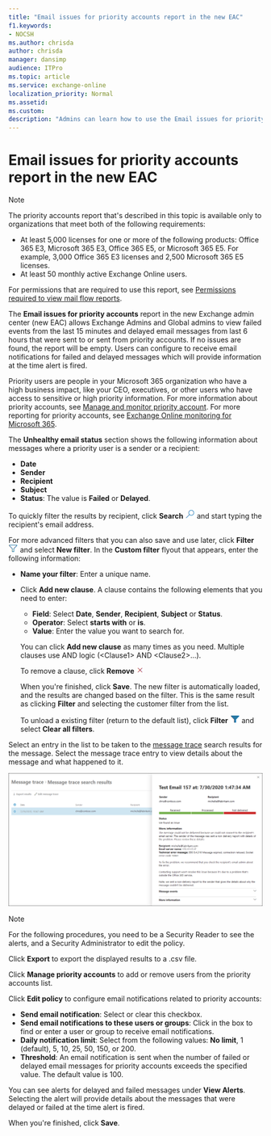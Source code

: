 ```yaml
---
title: "Email issues for priority accounts report in the new EAC"
f1.keywords:
- NOCSH
ms.author: chrisda
author: chrisda
manager: dansimp
audience: ITPro
ms.topic: article
ms.service: exchange-online
localization_priority: Normal
ms.assetid:
ms.custom:
description: "Admins can learn how to use the Email issues for priority accounts monitoring in the new Exchange admin center to see delayed and failed email messages that were sent to or from priority accounts."
---
```


# Email issues for priority accounts report in the new EAC

> [!NOTE]
> The priority accounts report that's described in this topic is available only to organizations that meet both of the following requirements:
>
> - At least 5,000 licenses for one or more of the following products: Office 365 E3, Microsoft 365 E3, Office 365 E5, or Microsoft 365 E5. For example, 3,000 Office 365 E3 licenses and 2,500 Microsoft 365 E5 licenses.
> - At least 50 monthly active Exchange Online users.
>
> For permissions that are required to use this report, see [Permissions required to view mail flow reports](mail-flow-reports.md#permissions-required-to-view-mail-flow-reports).

The **Email issues for priority accounts** report in the new Exchange admin center (new EAC) allows Exchange Admins and Global admins to view failed events from the last 15 minutes and delayed email messages from last 6 hours that were sent to or sent from priority accounts. If no issues are found, the report will be empty. Users can configure to receive email notifications for failed and delayed messages which will provide information at the time alert is fired.

Priority users are people in your Microsoft 365 organization who have a high business impact, like your CEO, executives, or other users who have access to sensitive or high priority information. For more information about priority accounts, see [Manage and monitor priority account](/microsoft-365/admin/setup/priority-accounts). For more reporting for priority accounts, see [Exchange Online monitoring for Microsoft 365](/microsoft-365/enterprise/microsoft-365-exchange-monitoring).

The **Unhealthy email status** section shows the following information about messages where a priority user is a sender or a recipient:

- **Date**
- **Sender**
- **Recipient**
- **Subject**
- **Status**: The value is **Failed** or **Delayed**.

To quickly filter the results by recipient, click **Search** ![Search icon](../../media/modern-eac-search-icon.png) and start typing the recipient's email address.

For more advanced filters that you can also save and use later, click **Filter** ![Filter icon](../../media/modern-eac-filter-icon.png) and select **New filter**. In the **Custom filter** flyout that appears, enter the following information:

- **Name your filter**: Enter a unique name.
- Click **Add new clause**. A clause contains the following elements that you need to enter:
  - **Field**: Select **Date**, **Sender**, **Recipient**, **Subject** or **Status**.
  - **Operator**: Select **starts with** or **is**.
  - **Value**: Enter the value you want to search for.

  You can click **Add new clause** as many times as you need. Multiple clauses use AND logic (\<Clause1\> AND \<Clause2\>...).

  To remove a clause, click **Remove** ![Remove icon](../../media/modern-eac-remove-icon.png)

  When you're finished, click **Save**. The new filter is automatically loaded, and the results are changed based on the filter. This is the same result as clicking **Filter** and selecting the customer filter from the list.

  To unload a existing filter (return to the default list), click **Filter** ![Active filter icon](../../media/modern-eac-filter-active-icon.png) and select **Clear all filters**.

Select an entry in the list to be taken to the [message trace](../../monitoring/trace-an-email-message/message-trace-modern-eac.md) search results for the message. Select the message trace entry to view details about the message and what happened to it.

![Message trace detail in message trace in the new EAC](../../media/mfr-priority-users-message-trace-detail.png)

> [!NOTE]
> For the following procedures, you need to be a Security Reader to see the alerts, and a Security Administrator to edit the policy.

Click **Export** to export the displayed results to a .csv file.

Click **Manage priority accounts** to add or remove users from the priority accounts list.

Click **Edit policy** to configure email notifications related to priority accounts:

- **Send email notification**: Select or clear this checkbox.
- **Send email notifications to these users or groups**: Click in the box to find or enter a user or group to receive email notifications.
- **Daily notification limit**: Select from the following values: **No limit**, 1 (default), 5, 10, 25, 50, 150, or 200.
- **Threshold**: An email notification is sent when the number of failed or delayed email messages for priority accounts exceeds the specified value. The default value is 100.

You can see alerts for delayed and failed messages under **View Alerts**. Selecting the alert will provide details about the messages that were delayed or failed at the time alert is fired.

When you're finished, click **Save**.
